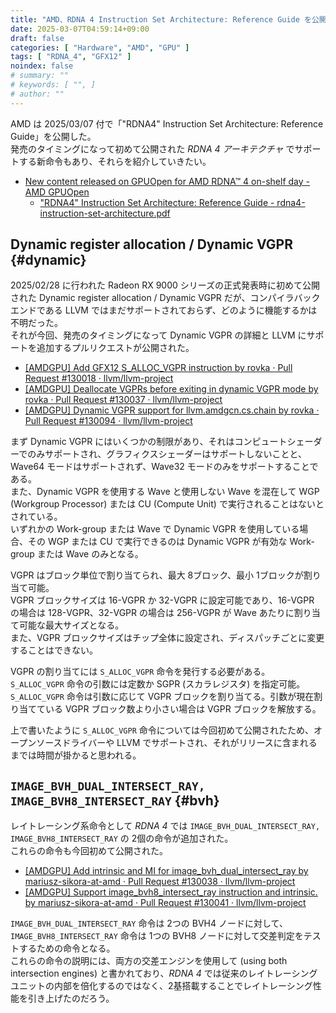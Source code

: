 ```yaml
---
title: "AMD、RDNA 4 Instruction Set Architecture: Reference Guide を公開"
date: 2025-03-07T04:59:14+09:00
draft: false
categories: [ "Hardware", "AMD", "GPU" ]
tags: [ "RDNA_4", "GFX12" ]
noindex: false
# summary: ""
# keywords: [ "", ]
# author: ""
---
```


AMD は 2025/03/07 付で「"RDNA4" Instruction Set Architecture: Reference Guide」を公開した。  
発売のタイミングになって初めて公開された *RDNA 4 アーキテクチャ* でサポートする新命令もあり、それらを紹介していきたい。  

 * [New content released on GPUOpen for AMD RDNA™ 4 on-shelf day - AMD GPUOpen](https://gpuopen.com/learn/new_content_released_on_gpuopen_for_amd_rdna_4_on-shelf_day/)
   * ["RDNA4" Instruction Set Architecture: Reference Guide - rdna4-instruction-set-architecture.pdf](https://www.amd.com/content/dam/amd/en/documents/radeon-tech-docs/instruction-set-architectures/rdna4-instruction-set-architecture.pdf)

## Dynamic register allocation / Dynamic VGPR {#dynamic}
2025/02/28 に行われた Radeon RX 9000 シリーズの正式発表時に初めて公開された Dynamic register allocation / Dynamic VGPR だが、コンパイラバックエンドである LLVM ではまだサポートされておらず、どのように機能するかは不明だった。  
それが今回、発売のタイミングになって Dynamic VGPR の詳細と LLVM にサポートを追加するプルリクエストが公開された。  

 * [[AMDGPU] Add GFX12 S_ALLOC_VGPR instruction by rovka · Pull Request #130018 · llvm/llvm-project](https://github.com/llvm/llvm-project/pull/130018)
 * [[AMDGPU] Deallocate VGPRs before exiting in dynamic VGPR mode by rovka · Pull Request #130037 · llvm/llvm-project](https://github.com/llvm/llvm-project/pull/130037)
 * [[AMDGPU] Dynamic VGPR support for llvm.amdgcn.cs.chain by rovka · Pull Request #130094 · llvm/llvm-project](https://github.com/llvm/llvm-project/pull/130094)

まず Dynamic VGPR にはいくつかの制限があり、それはコンピュートシェーダーでのみサポートされ、グラフィクスシェーダーはサポートしないことと、Wave64 モードはサポートされず、Wave32 モードのみをサポートすることである。  
また、Dynamic VGPR を使用する Wave と使用しない Wave を混在して WGP (Workgroup Processor) または CU (Compute Unit) で実行されることはないとされている。  
いずれかの Work-group または Wave で Dynamic VGPR を使用している場合、その WGP または CU で実行できるのは Dynamic VGPR が有効な Work-group または Wave のみとなる。  

VGPR はブロック単位で割り当てられ、最大 8ブロック、最小 1ブロックが割り当て可能。  
VGPR ブロックサイズは 16-VGPR か 32-VGPR に設定可能であり、16-VGPR の場合は 128-VGPR、32-VGPR の場合は 256-VGPR が Wave あたりに割り当て可能な最大サイズとなる。  
また、VGPR ブロックサイズはチップ全体に設定され、ディスパッチごとに変更することはできない。  

VGPR の割り当てには `S_ALLOC_VGPR` 命令を発行する必要がある。  
`S_ALLOC_VGPR` 命令の引数には定数か SGPR (スカラレジスタ) を指定可能。  
`S_ALLOC_VGPR` 命令は引数に応じて VGPR ブロックを割り当てる。引数が現在割り当てている VGPR ブロック数より小さい場合は VGPR ブロックを解放する。  

上で書いたように `S_ALLOC_VGPR` 命令については今回初めて公開されたため、オープンソースドライバーや LLVM でサポートされ、それがリリースに含まれるまでは時間が掛かると思われる。  

## `IMAGE_BVH_DUAL_INTERSECT_RAY, IMAGE_BVH8_INTERSECT_RAY` {#bvh}
レイトレーシング系命令として *RDNA 4* では `IMAGE_BVH_DUAL_INTERSECT_RAY, IMAGE_BVH8_INTERSECT_RAY` の 2個の命令が追加された。  
これらの命令も今回初めて公開された。  

 * [[AMDGPU] Add intrinsic and MI for image_bvh_dual_intersect_ray by mariusz-sikora-at-amd · Pull Request #130038 · llvm/llvm-project](https://github.com/llvm/llvm-project/pull/130038)
 * [[AMDGPU] Support image_bvh8_intersect_ray instruction and intrinsic. by mariusz-sikora-at-amd · Pull Request #130041 · llvm/llvm-project](https://github.com/llvm/llvm-project/pull/130041)

`IMAGE_BVH_DUAL_INTERSECT_RAY` 命令は 2つの BVH4 ノードに対して、`IMAGE_BVH8_INTERSECT_RAY` 命令は 1つの BVH8 ノードに対して交差判定をテストするための命令となる。  
これらの命令の説明には、両方の交差エンジンを使用して (using both intersection engines) と書かれており、*RDNA 4* では従来のレイトレーシングユニットの内部を倍化するのではなく、2基搭載することでレイトレーシング性能を引き上げたのだろう。  

